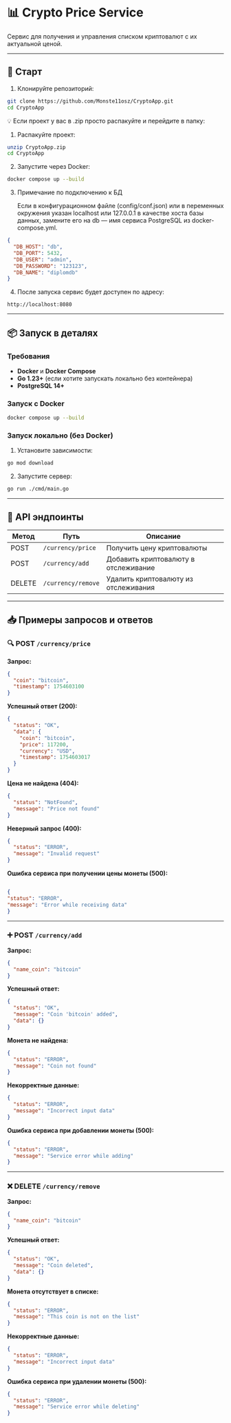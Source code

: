 # 📊 Crypto Price Service

Сервис для получения и управления списком криптовалют с их актуальной ценой.

---

## 🚀 Старт

1. Клонируйте репозиторий:
```bash
git clone https://github.com/Monste11osz/CryptoApp.git
cd CryptoApp
```

💡 Если проект у вас в .zip просто распакуйте и перейдите в папку:

1. Распакуйте проект:
```bash
unzip CryptoApp.zip
cd CryptoApp
```

2. Запустите через Docker:
```bash
docker compose up --build
```

3. Примечание по подключению к БД

   Если в конфигурационном файле (config/conf.json) или в переменных окружения указан localhost или 127.0.0.1 в качестве хоста базы данных, замените его на db — имя сервиса PostgreSQL из docker-compose.yml.
```json
{
  "DB_HOST": "db",
  "DB_PORT": 5432,
  "DB_USER": "admin",
  "DB_PASSWORD": "123123",
  "DB_NAME": "diplomdb"
}

```

4. После запуска сервис будет доступен по адресу:
```
http://localhost:8080
```

---

## 📦 Запуск в деталях

### Требования
- **Docker** и **Docker Compose**
- **Go 1.23+** (если хотите запускать локально без контейнера)
- **PostgreSQL 14+**

### Запуск с Docker
```bash
docker compose up --build
```

### Запуск локально (без Docker)
1. Установите зависимости:
```bash
go mod download
```
2. Запустите сервер:
```bash
go run ./cmd/main.go
```

---

## 📡 API эндпоинты

| Метод  | Путь                | Описание                                 |
|--------|---------------------|------------------------------------------|
| POST   | `/currency/price`   | Получить цену криптовалюты               |
| POST   | `/currency/add`     | Добавить криптовалюту в отслеживание     |
| DELETE | `/currency/remove`  | Удалить криптовалюту из отслеживания     |

---

## 📥 Примеры запросов и ответов

### 🔍 POST `/currency/price`

**Запрос:**
```json
{
  "coin": "bitcoin",
  "timestamp": 1754603100
}
```

**Успешный ответ (200):**
```json
{
  "status": "OK",
  "data": {
    "coin": "bitcoin",
    "price": 117200,
    "currency": "USD",
    "timestamp": 1754603017
  }
}
```

**Цена не найдена (404):**
```json
{
  "status": "NotFound",
  "message": "Price not found"
}
```

**Неверный запрос (400):**
```json
{
  "status": "ERROR",
  "message": "Invalid request"
}
```

**Ошибка сервиса при получении цены монеты (500):**
```json

{
"status": "ERROR",
"message": "Error while receiving data"
}
```

---

### ➕ POST `/currency/add`

**Запрос:**
```json
{
  "name_coin": "bitcoin"
}
```

**Успешный ответ:**
```json
{
  "status": "OK",
  "message": "Coin 'bitcoin' added",
  "data": {}
}
```

**Монета не найдена:**
```json
{
  "status": "ERROR",
  "message": "Coin not found"
}
```

**Некорректные данные:**
```json
{
  "status": "ERROR",
  "message": "Incorrect input data"
}
```
**Ошибка сервиса при добавлении монеты (500):**
```json
{
  "status": "ERROR",
  "message": "Service error while adding"
}

```

---

### ❌ DELETE `/currency/remove`

**Запрос:**
```json
{
  "name_coin": "bitcoin"
}
```

**Успешный ответ:**
```json
{
  "status": "OK",
  "message": "Coin deleted",
  "data": {}
}
```

**Монета отсутствует в списке:**
```json
{
  "status": "ERROR",
  "message": "This coin is not on the list"
}
```

**Некорректные данные:**
```json
{
  "status": "ERROR",
  "message": "Incorrect input data"
}
```
**Ошибка сервиса при удалении монеты (500):**
```json
{
  "status": "ERROR",
  "message": "Service error while deleting"
}
```


